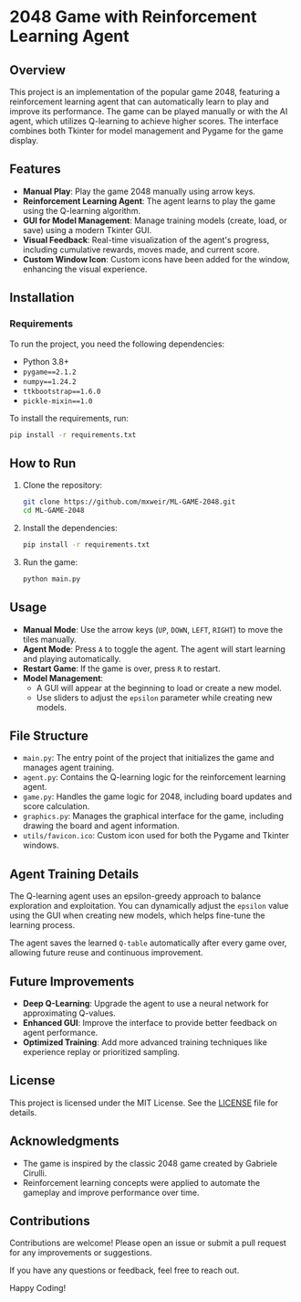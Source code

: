 # 2048 Game with Reinforcement Learning Agent

## Overview
This project is an implementation of the popular game 2048, featuring a reinforcement learning agent that can automatically learn to play and improve its performance. The game can be played manually or with the AI agent, which utilizes Q-learning to achieve higher scores. The interface combines both Tkinter for model management and Pygame for the game display.

## Features
- **Manual Play**: Play the game 2048 manually using arrow keys.
- **Reinforcement Learning Agent**: The agent learns to play the game using the Q-learning algorithm.
- **GUI for Model Management**: Manage training models (create, load, or save) using a modern Tkinter GUI.
- **Visual Feedback**: Real-time visualization of the agent's progress, including cumulative rewards, moves made, and current score.
- **Custom Window Icon**: Custom icons have been added for the window, enhancing the visual experience.

## Installation
### Requirements
To run the project, you need the following dependencies:

- Python 3.8+
- `pygame==2.1.2`
- `numpy==1.24.2`
- `ttkbootstrap==1.6.0`
- `pickle-mixin==1.0`

To install the requirements, run:
```bash
pip install -r requirements.txt
```

## How to Run
1. Clone the repository:
   ```bash
   git clone https://github.com/mxweir/ML-GAME-2048.git
   cd ML-GAME-2048
   ```

2. Install the dependencies:
   ```bash
   pip install -r requirements.txt
   ```

3. Run the game:
   ```bash
   python main.py
   ```

## Usage
- **Manual Mode**: Use the arrow keys (`UP`, `DOWN`, `LEFT`, `RIGHT`) to move the tiles manually.
- **Agent Mode**: Press `A` to toggle the agent. The agent will start learning and playing automatically.
- **Restart Game**: If the game is over, press `R` to restart.
- **Model Management**:
  - A GUI will appear at the beginning to load or create a new model.
  - Use sliders to adjust the `epsilon` parameter while creating new models.

## File Structure
- `main.py`: The entry point of the project that initializes the game and manages agent training.
- `agent.py`: Contains the Q-learning logic for the reinforcement learning agent.
- `game.py`: Handles the game logic for 2048, including board updates and score calculation.
- `graphics.py`: Manages the graphical interface for the game, including drawing the board and agent information.
- `utils/favicon.ico`: Custom icon used for both the Pygame and Tkinter windows.

## Agent Training Details
The Q-learning agent uses an epsilon-greedy approach to balance exploration and exploitation. You can dynamically adjust the `epsilon` value using the GUI when creating new models, which helps fine-tune the learning process.

The agent saves the learned `Q-table` automatically after every game over, allowing future reuse and continuous improvement.

## Future Improvements
- **Deep Q-Learning**: Upgrade the agent to use a neural network for approximating Q-values.
- **Enhanced GUI**: Improve the interface to provide better feedback on agent performance.
- **Optimized Training**: Add more advanced training techniques like experience replay or prioritized sampling.

## License
This project is licensed under the MIT License. See the [LICENSE](LICENSE) file for details.

## Acknowledgments
- The game is inspired by the classic 2048 game created by Gabriele Cirulli.
- Reinforcement learning concepts were applied to automate the gameplay and improve performance over time.

## Contributions
Contributions are welcome! Please open an issue or submit a pull request for any improvements or suggestions.

If you have any questions or feedback, feel free to reach out.

Happy Coding!

